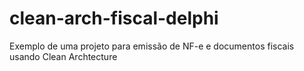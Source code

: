 # clean-arch-fiscal-delphi
Exemplo de uma projeto para emissão de NF-e e documentos fiscais usando Clean Archtecture
